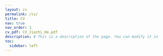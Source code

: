 ```yaml
---
layout: cv
permalink: /cv/
title: CV
nav: true
nav_order: 1
cv_pdf: CV_Jiazhi_He.pdf
description: # This is a description of the page. You can modify it in 'pages/_cv.md'. You can also change or remove the top pdf download button.
toc:
  sidebar: left
---
```

